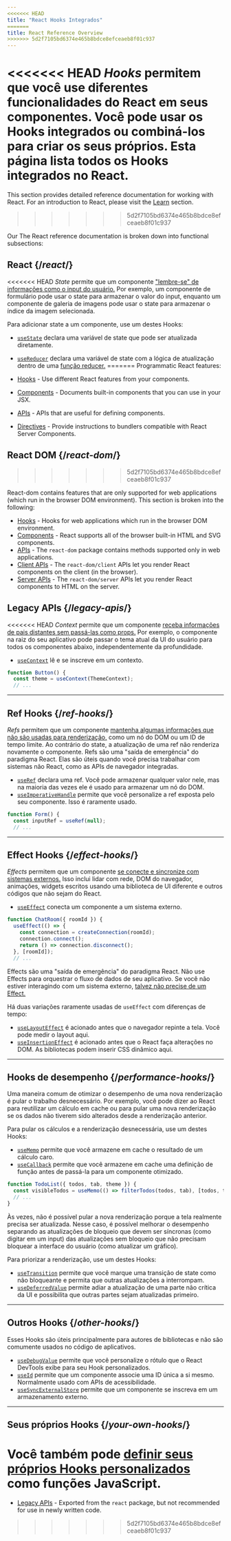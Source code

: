 ```yaml
---
<<<<<<< HEAD
title: "React Hooks Integrados"
=======
title: React Reference Overview
>>>>>>> 5d2f7105bd6374e465b8bdce8efceaeb8f01c937
---
```


<Intro>

<<<<<<< HEAD
*Hooks* permitem que você use diferentes funcionalidades do React em seus componentes. Você pode usar os Hooks integrados ou combiná-los para criar os seus próprios. Esta página lista todos os Hooks integrados no React.
=======
This section provides detailed reference documentation for working with React. For an introduction to React, please visit the [Learn](/learn) section.
>>>>>>> 5d2f7105bd6374e465b8bdce8efceaeb8f01c937

</Intro>

Our The React reference documentation is broken down into functional subsections:

## React {/*react*/}

<<<<<<< HEAD
*State* permite que um componente ["lembre-se" de informações como o input do usuário.](/learn/state-a-components-memory) Por exemplo, um componente de formulário pode usar o state para armazenar o valor do input, enquanto um componente de galeria de imagens pode usar o state para armazenar o índice da imagem selecionada.

Para adicionar state a um componente, use um destes Hooks:

* [`useState`](/reference/react/useState) declara uma variável de state que pode ser atualizada diretamente.
* [`useReducer`](/reference/react/useReducer) declara uma variável de state com a lógica de atualização dentro de uma [função reducer.](/learn/extracting-state-logic-into-a-reducer)
=======
Programmatic React features:

* [Hooks](/reference/react/hooks) - Use different React features from your components.
* [Components](/reference/react/components) - Documents built-in components that you can use in your JSX.
* [APIs](/reference/react/apis) - APIs that are useful for defining components.
* [Directives](/reference/react/directives) - Provide instructions to bundlers compatible with React Server Components.

## React DOM {/*react-dom*/}
>>>>>>> 5d2f7105bd6374e465b8bdce8efceaeb8f01c937

React-dom contains features that are only supported for web applications (which run in the browser DOM environment). This section is broken into the following:

* [Hooks](/reference/react-dom/hooks) - Hooks for web applications which run in the browser DOM environment.
* [Components](/reference/react-dom/components) - React supports all of the browser built-in HTML and SVG components.
* [APIs](/reference/react-dom) - The `react-dom` package contains methods supported only in web applications.
* [Client APIs](/reference/react-dom/client) - The `react-dom/client` APIs let you render React components on the client (in the browser).
* [Server APIs](/reference/react-dom/server) - The `react-dom/server` APIs let you render React components to HTML on the server.

## Legacy APIs {/*legacy-apis*/}

<<<<<<< HEAD
*Context* permite que um componente [receba informações de pais distantes sem passá-las como props.](/learn/passing-props-to-a-component) Por exemplo, o componente na raiz do seu aplicativo pode passar o tema atual da UI do usuário para todos os componentes abaixo, independentemente da profundidade.

* [`useContext`](/reference/react/useContext) lê e se inscreve em um contexto.

```js
function Button() {
  const theme = useContext(ThemeContext);
  // ...
```

---

## Ref Hooks {/*ref-hooks*/}

*Refs* permitem que um componente [mantenha algumas informações que não são usadas para renderização,](/learn/referencing-values-with-refs) como um nó do DOM ou um ID de tempo limite. Ao contrário do state, a atualização de uma ref não renderiza novamente o componente. Refs são uma "saída de emergência" do paradigma React. Elas são úteis quando você precisa trabalhar com sistemas não React, como as APIs de navegador integradas.

* [`useRef`](/reference/react/useRef) declara uma ref. Você pode armazenar qualquer valor nele, mas na maioria das vezes ele é usado para armazenar um nó do DOM.
* [`useImperativeHandle`](/reference/react/useImperativeHandle) permite que você personalize a ref exposta pelo seu componente. Isso é raramente usado.

```js
function Form() {
  const inputRef = useRef(null);
  // ...
```

---

## Effect Hooks {/*effect-hooks*/}

*Effects* permitem que um componente [se conecte e sincronize com sistemas externos.](/learn/synchronizing-with-effects) Isso inclui lidar com rede, DOM do navegador, animações, widgets escritos usando uma biblioteca de UI diferente e outros códigos que não sejam do React.

* [`useEffect`](/reference/react/useEffect) conecta um componente a um sistema externo.

```js
function ChatRoom({ roomId }) {
  useEffect(() => {
    const connection = createConnection(roomId);
    connection.connect();
    return () => connection.disconnect();
  }, [roomId]);
  // ...
```

Effects são uma "saída de emergência" do paradigma React. Não use Effects para orquestrar o fluxo de dados de seu aplicativo. Se você não estiver interagindo com um sistema externo, [talvez não precise de um Effect.](/learn/you-might-not-need-an-effect)

Há duas variações raramente usadas de `useEffect` com diferenças de tempo:

* [`useLayoutEffect`](/reference/react/useLayoutEffect) é acionado antes que o navegador repinte a tela. Você pode medir o layout aqui.
* [`useInsertionEffect`](/reference/react/useInsertionEffect) é acionado antes que o React faça alterações no DOM. As bibliotecas podem inserir CSS dinâmico aqui.

---

## Hooks de desempenho {/*performance-hooks*/}

Uma maneira comum de otimizar o desempenho de uma nova renderização é pular o trabalho desnecessário. Por exemplo, você pode dizer ao React para reutilizar um cálculo em cache ou para pular uma nova renderização se os dados não tiverem sido alterados desde a renderização anterior.

Para pular os cálculos e a renderização desnecessária, use um destes Hooks:

- [`useMemo`](/reference/react/useMemo) permite que você armazene em cache o resultado de um cálculo caro.
- [`useCallback`](/reference/react/useCallback) permite que você armazene em cache uma definição de função antes de passá-la para um componente otimizado.

```js
function TodoList({ todos, tab, theme }) {
  const visibleTodos = useMemo(() => filterTodos(todos, tab), [todos, tab]);
  // ...
}
```

Às vezes, não é possível pular a nova renderização porque a tela realmente precisa ser atualizada. Nesse caso, é possível melhorar o desempenho separando as atualizações de bloqueio que devem ser síncronas (como digitar em um input) das atualizações sem bloqueio que não precisam bloquear a interface do usuário (como atualizar um gráfico).

Para priorizar a renderização, use um destes Hooks:

- [`useTransition`](/reference/react/useTransition) permite que você marque uma transição de state como não bloqueante e permita que outras atualizações a interrompam.
- [`useDeferredValue`](/reference/react/useDeferredValue) permite adiar a atualização de uma parte não crítica da UI e possibilita que outras partes sejam atualizadas primeiro.

---

## Outros Hooks {/*other-hooks*/}

Esses Hooks são úteis principalmente para autores de bibliotecas e não são comumente usados no código de aplicativos.

- [`useDebugValue`](/reference/react/useDebugValue) permite que você personalize o rótulo que o React DevTools exibe para seu Hook personalizados.
- [`useId`](/reference/react/useId) permite que um componente associe uma ID única a si mesmo. Normalmente usado com APIs de acessibilidade.
- [`useSyncExternalStore`](/reference/react/useSyncExternalStore) permite que um componente se inscreva em um armazenamento externo.

---

## Seus próprios Hooks {/*your-own-hooks*/}

Você também pode [definir seus próprios Hooks personalizados](/learn/reusing-logic-with-custom-hooks#extracting-your-own-custom-hook-from-a-component) como funções JavaScript.
=======
* [Legacy APIs](/reference/react/legacy) - Exported from the `react` package, but not recommended for use in newly written code.
>>>>>>> 5d2f7105bd6374e465b8bdce8efceaeb8f01c937
